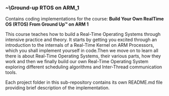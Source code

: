 ### **~\Ground-up RTOS on ARM_1<br/>**

Contains coding implementations for the course: **Build Your Own RealTime OS (RTOS) From Ground Up™ on ARM 1**

This course teaches how to build a Real-Time Operating Systems through intensive practice and theory. It starts by getting you excited through an introduction to the internals of a Real-Time Kernel on ARM Processors, which you shall implement yourself in code.Then we move on to learn all there  is about Real-Time Operating Systems, their various parts, how they work and then we finally build our own Real-Time Operating System exploring different scheduling algorithms and Inter-Thread communication tools.

Each project folder in this sub-repository contains its own README.md file providing brief description of the implementation.
